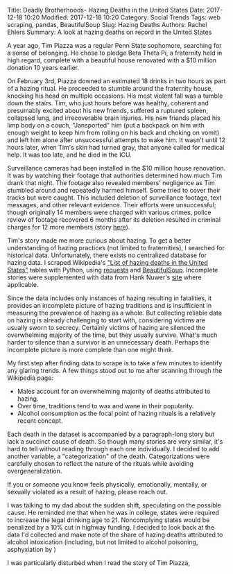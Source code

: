 Title: Deadly Brotherhoods- Hazing Deaths in the United States
Date: 2017-12-18 10:20
Modified: 2017-12-18 10:20
Category: Social Trends
Tags: web scraping, pandas, BeautifulSoup
Slug: Hazing Deaths
Authors: Rachel Ehlers
Summary: A look at hazing deaths on record in the United States


A year ago, Tim Piazza was a regular Penn State sophomore, searching for a sense of belonging. He chose to pledge Beta Theta Pi, a fraternity held in high regard, complete with a beautiful house renovated with a $10 million donation 10 years earlier. 

On February 3rd, Piazza downed an estimated 18 drinks in two hours as part of a hazing ritual. He proceeded to stumble around the fraternity house, knocking his head on multiple occasions. His most violent fall was a tumble down the stairs. Tim, who just hours before was healthy, coherent and presumably excited about his new friends, suffered a ruptured spleen, collapsed lung, and irrecoverable brain injuries. His new friends placed his limp body on a couch, "Jansported" him (put a backpack on him with enough weight to keep him from rolling on his back and choking on vomit) and left him alone after unsuccessful attempts to wake him. It wasn't until 12 hours later, when Tim's skin had turned gray, that anyone called for medical help. It was too late, and he died in the ICU.   

Surveillance cameras had been installed in the $10 million house renovation. It was by watching their footage that authorities determined how much Tim drank that night. The footage also revealed members' negligence as Tim stumbled around and repeatedly harmed himself. Some tried to cover their tracks but were caught. This included deletion of surveillance footage, text messages, and other relevant evidence. Their efforts were unsuccessful; though originally 14 members were charged with various crimes, police review of footage recovered 6 months after its deletion resulted in criminal charges for 12 more members (story [here](http://6abc.com/dozens-of-new-charges-filed-in-penn-state-frat-death/2640425/)).

Tim's story made me more curious about hazing. To get a better understanding of hazing practices (not limited to fraternities), I searched for historical data. Unfortunately, there exists no centralized database for hazing data. I scraped Wikipedia's ["List of hazing deaths in the United States"](https://en.wikipedia.org/wiki/List_of_hazing_deaths_in_the_United_States) tables with Python, using [requests](https://github.com/requests/requests) and [BeautifulSoup](https://github.com/waylan/beautifulsoup). Incomplete stories were supplemented with data from Hank Nuwer's [site](http://www.hanknuwer.com/hazing-deaths/) where applicable. 

Since the data includes only instances of hazing resulting in fatalities, it provides an incomplete picture of hazing traditions and is insufficient in measuring the prevalence of hazing as a whole. But collecting reliable data on hazing is already challenging to start with, considering victims are usually sworn to secrecy. Certainly victims of hazing are silenced the overwhelming majority of the time, but they usually survive. What's much harder to silence than a survivor is an unnecessary death. Perhaps the incomplete picture is more complete than one might think.  

My first step after finding data to scrape is to take a few minutes to identify any glaring trends. A few things stood out to me after scanning through the Wikipedia page: 
- Males account for an overwhelming majority of deaths attributed to hazing.
- Over time, traditions tend to wax and wane in their popularity. 
- Alcohol consumption as the focal point of hazing rituals is a relatively recent concept. 


Each death in the dataset is accompanied by a paragraph-long story but lack a succinct cause of death. So though many stories are very similar, it's hard to tell without reading through each one individually. I decided to add another variable, a "categorization" of the death. Categorizations were carefully chosen to reflect the nature of the rituals while avoiding overgeneralization. 




If you or someone you know feels physically, emotionally, mentally, or sexually violated as a result of hazing, please reach out. 






I was talking to my dad about the sudden shift, speculating on the possible cause. He reminded me that when he was in college, states were required to increase the legal drinking age to 21. Noncomplying states would be penalized by a 10% cut in highway funding. I decided to look back at the data I'd collected and make note of the share of hazing deaths attributed to alcohol intoxication (including, but not limited to alcohol poisoning, asphyxiation by )

I was particularly disturbed when I read the story of Tim Piazza, 
